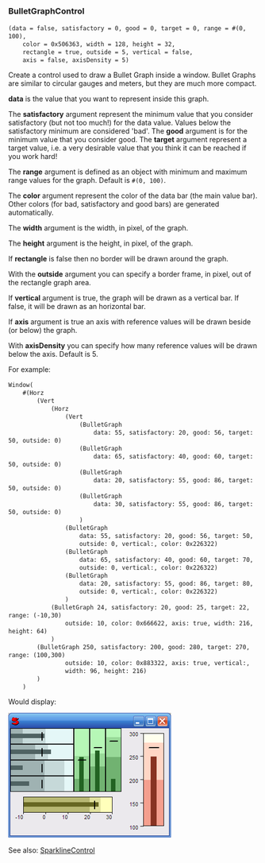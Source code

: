 ### BulletGraphControl

``` suneido
(data = false, satisfactory = 0, good = 0, target = 0, range = #(0, 100), 
    color = 0x506363, width = 128, height = 32, 
    rectangle = true, outside = 5, vertical = false, 
    axis = false, axisDensity = 5)
```

Create a control used to draw a Bullet Graph inside a window. Bullet Graphs are similar to circular gauges and meters, but they are much more compact.

**data** is the value that you want to represent inside this graph.

The **satisfactory** argument represent the minimum value that you consider satisfactory (but not too much!) for the data value. Values below the satisfactory minimum are considered 'bad'. The **good** argument is for the minimum value that you consider good. The **target** argument represent a target value, i.e. a very desirable value that you think it can be reached if you work hard!

The **range** argument is defined as an object with minimum and maximum range values for the graph. Default is `#(0, 100)`.

The **color** argument represent the color of the data bar (the main value bar). Other colors (for bad, satisfactory and good bars) are generated automatically.

The **width** argument is the width, in pixel, of the graph.

The **height** argument is the height, in pixel, of the graph.

If **rectangle** is false then no border will be drawn around the graph.

With the **outside** argument you can specify a border frame, in pixel, out of the rectangle graph area.

If **vertical** argument is true, the graph will be drawn as a vertical bar. If false, it will be drawn as an horizontal bar.

If **axis** argument is true an axis with reference values will be drawn beside (or below) the graph.

With **axisDensity** you can specify how many reference values will be drawn below the axis. Default is 5.

For example:

``` suneido
Window(
    #(Horz
        (Vert
            (Horz
                (Vert
                    (BulletGraph 
                        data: 55, satisfactory: 20, good: 56, target: 50, outside: 0)
                    (BulletGraph 
                        data: 65, satisfactory: 40, good: 60, target: 50, outside: 0)
                    (BulletGraph 
                        data: 20, satisfactory: 55, good: 86, target: 50, outside: 0)
                    (BulletGraph 
                        data: 30, satisfactory: 55, good: 86, target: 50, outside: 0)
                    )
                (BulletGraph 
                    data: 55, satisfactory: 20, good: 56, target: 50, 
                    outside: 0, vertical:, color: 0x226322)
                (BulletGraph 
                    data: 65, satisfactory: 40, good: 60, target: 70, 
                    outside: 0, vertical:, color: 0x226322)
                (BulletGraph 
                    data: 20, satisfactory: 55, good: 86, target: 80, 
                    outside: 0, vertical:, color: 0x226322)
                )
            (BulletGraph 24, satisfactory: 20, good: 25, target: 22, range: (-10,30)
                outside: 10, color: 0x666622, axis: true, width: 216, height: 64) 
            )
        (BulletGraph 250, satisfactory: 200, good: 280, target: 270, range: (100,300)
                outside: 10, color: 0x883322, axis: true, vertical:,
                width: 96, height: 216) 
        )
    )
```

Would display:

![](<../../res/bulletgraph.png>)

See also:
[SparklineControl](<SparklineControl.md>)